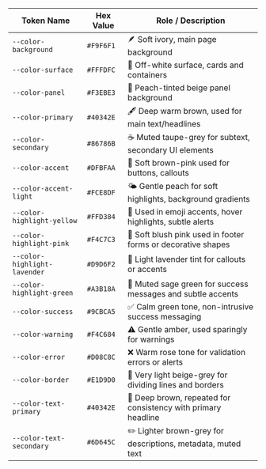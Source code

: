 | **Token Name**               | **Hex Value** | **Role / Description**                                        |
| ---------------------------- | ------------- | ------------------------------------------------------------- |
| `--color-background`         | `#F9F6F1`     | 🪶 Soft ivory, main page background                           |
| `--color-surface`            | `#FFFDFC`     | 🧁 Off-white surface, cards and containers                    |
| `--color-panel`              | `#F3EBE3`     | 🍑 Peach-tinted beige panel background                        |
| `--color-primary`            | `#40342E`     | 🖋️ Deep warm brown, used for main text/headlines             |
| `--color-secondary`          | `#86786B`     | ☕ Muted taupe-grey for subtext, secondary UI elements         |
| `--color-accent`             | `#DFBFAA`     | 🍮 Soft brown-pink used for buttons, callouts                 |
| `--color-accent-light`       | `#FCE8DF`     | 🌤 Gentle peach for soft highlights, background gradients     |
| `--color-highlight-yellow`   | `#FFD384`     | 🌻 Used in emoji accents, hover highlights, subtle alerts     |
| `--color-highlight-pink`     | `#F4C7C3`     | 🌸 Soft blush pink used in footer forms or decorative shapes  |
| `--color-highlight-lavender` | `#D9D6F2`     | 🪻 Light lavender tint for callouts or accents                |
| `--color-highlight-green`    | `#A3B18A`     | 🌿 Muted sage green for success messages and subtle accents   |
| `--color-success`            | `#9CBCA5`     | ✅ Calm green tone, non-intrusive success messaging            |
| `--color-warning`            | `#F4C684`     | ⚠️  Gentle amber, used sparingly for warnings                 |
| `--color-error`              | `#D08C8C`     | ❌ Warm rose tone for validation errors or alerts              |
| `--color-border`             | `#E1D9D0`     | 🧱 Very light beige-grey for dividing lines and borders       |
| `--color-text-primary`       | `#40342E`     | 📝 Deep brown, repeated for consistency with primary headline |
| `--color-text-secondary`     | `#6D645C`     | ✏️  Lighter brown-grey for descriptions, metadata, muted text |

